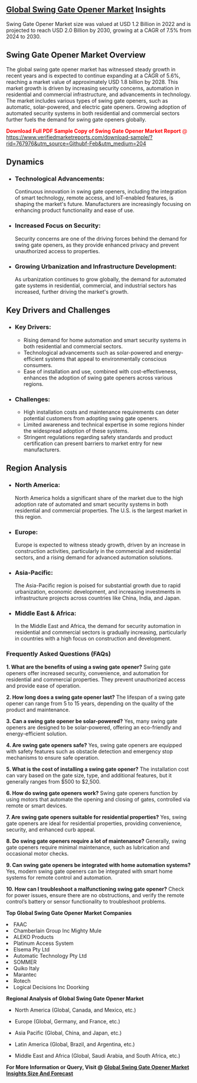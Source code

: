 <h2><a href="https://www.verifiedmarketreports.com/download-sample/?rid=767976&amp;utm_source=Githubf&amp;utm_medium=204" target="_blank">Global Swing Gate Opener Market</a> Insights</h2><p>Swing Gate Opener Market size was valued at USD 1.2 Billion in 2022 and is projected to reach USD 2.0 Billion by 2030, growing at a CAGR of 7.5% from 2024 to 2030.</p><p> <h2>Swing Gate Opener Market Overview</h2> <p>The global swing gate opener market has witnessed steady growth in recent years and is expected to continue expanding at a CAGR of 5.6%, reaching a market value of approximately USD 1.8 billion by 2028. This market growth is driven by increasing security concerns, automation in residential and commercial infrastructure, and advancements in technology. The market includes various types of swing gate openers, such as automatic, solar-powered, and electric gate openers. Growing adoption of automated security systems in both residential and commercial sectors further fuels the demand for swing gate openers globally.</p> <p><p><span class=""><span style="color: #ff0000;"><strong>Download Full PDF Sample Copy of Swing Gate Opener Market Report</strong> @ </span><a href="https://www.verifiedmarketreports.com/download-sample/?rid=767976&amp;utm_source=Githubf-Feb&amp;utm_medium=204" target="_blank">https://www.verifiedmarketreports.com/download-sample/?rid=767976&amp;utm_source=Githubf-Feb&amp;utm_medium=204</a></span></p></p> <h2>Dynamics</h2> <ul> <li><h3>Technological Advancements:</h3> Continuous innovation in swing gate openers, including the integration of smart technology, remote access, and IoT-enabled features, is shaping the market's future. Manufacturers are increasingly focusing on enhancing product functionality and ease of use.</li> <li><h3>Increased Focus on Security:</h3> Security concerns are one of the driving forces behind the demand for swing gate openers, as they provide enhanced privacy and prevent unauthorized access to properties.</li> <li><h3>Growing Urbanization and Infrastructure Development:</h3> As urbanization continues to grow globally, the demand for automated gate systems in residential, commercial, and industrial sectors has increased, further driving the market's growth.</li> </ul> <h2>Key Drivers and Challenges</h2> <ul> <li><h3>Key Drivers:</h3> <ul> <li>Rising demand for home automation and smart security systems in both residential and commercial sectors.</li> <li>Technological advancements such as solar-powered and energy-efficient systems that appeal to environmentally conscious consumers.</li> <li>Ease of installation and use, combined with cost-effectiveness, enhances the adoption of swing gate openers across various regions.</li> </ul> </li> <li><h3>Challenges:</h3> <ul> <li>High installation costs and maintenance requirements can deter potential customers from adopting swing gate openers.</li> <li>Limited awareness and technical expertise in some regions hinder the widespread adoption of these systems.</li> <li>Stringent regulations regarding safety standards and product certification can present barriers to market entry for new manufacturers.</li> </ul> </li> </ul> <h2>Region Analysis</h2> <ul> <li><h3>North America:</h3> North America holds a significant share of the market due to the high adoption rate of automated and smart security systems in both residential and commercial properties. The U.S. is the largest market in this region.</li> <li><h3>Europe:</h3> Europe is expected to witness steady growth, driven by an increase in construction activities, particularly in the commercial and residential sectors, and a rising demand for advanced automation solutions.</li> <li><h3>Asia-Pacific:</h3> The Asia-Pacific region is poised for substantial growth due to rapid urbanization, economic development, and increasing investments in infrastructure projects across countries like China, India, and Japan.</li> <li><h3>Middle East & Africa:</h3> In the Middle East and Africa, the demand for security automation in residential and commercial sectors is gradually increasing, particularly in countries with a high focus on construction and development.</li> </ul> <h3>Frequently Asked Questions (FAQs)</h3> <p><strong>1. What are the benefits of using a swing gate opener?</strong> Swing gate openers offer increased security, convenience, and automation for residential and commercial properties. They prevent unauthorized access and provide ease of operation.</p> <p><strong>2. How long does a swing gate opener last?</strong> The lifespan of a swing gate opener can range from 5 to 15 years, depending on the quality of the product and maintenance.</p> <p><strong>3. Can a swing gate opener be solar-powered?</strong> Yes, many swing gate openers are designed to be solar-powered, offering an eco-friendly and energy-efficient solution.</p> <p><strong>4. Are swing gate openers safe?</strong> Yes, swing gate openers are equipped with safety features such as obstacle detection and emergency stop mechanisms to ensure safe operation.</p> <p><strong>5. What is the cost of installing a swing gate opener?</strong> The installation cost can vary based on the gate size, type, and additional features, but it generally ranges from $500 to $2,500.</p> <p><strong>6. How do swing gate openers work?</strong> Swing gate openers function by using motors that automate the opening and closing of gates, controlled via remote or smart devices.</p> <p><strong>7. Are swing gate openers suitable for residential properties?</strong> Yes, swing gate openers are ideal for residential properties, providing convenience, security, and enhanced curb appeal.</p> <p><strong>8. Do swing gate openers require a lot of maintenance?</strong> Generally, swing gate openers require minimal maintenance, such as lubrication and occasional motor checks.</p> <p><strong>9. Can swing gate openers be integrated with home automation systems?</strong> Yes, modern swing gate openers can be integrated with smart home systems for remote control and automation.</p> <p><strong>10. How can I troubleshoot a malfunctioning swing gate opener?</strong> Check for power issues, ensure there are no obstructions, and verify the remote control’s battery or sensor functionality to troubleshoot problems.</p> </p><p><strong>Top Global Swing Gate Opener Market Companies</strong></p><div data-test-id=""><p><li>FAAC</li><li> Chamberlain Group Inc Mighty Mule</li><li> ALEKO Products</li><li> Platinum Access System</li><li> Elsema Pty Ltd</li><li> Automatic Technology Pty Ltd</li><li> SOMMER</li><li> Quiko Italy</li><li> Marantec</li><li> Rotech</li><li> Logical Decisions Inc Doorking</li></p><div><strong>Regional Analysis of&nbsp;Global Swing Gate Opener Market</strong></div><ul><li dir="ltr"><p dir="ltr">North America&nbsp;(Global, Canada, and Mexico, etc.)</p></li><li dir="ltr"><p dir="ltr">Europe (Global, Germany, and France, etc.)</p></li><li dir="ltr"><p dir="ltr">Asia Pacific&nbsp;(Global, China, and Japan, etc.)</p></li><li dir="ltr"><p dir="ltr">Latin America&nbsp;(Global, Brazil, and Argentina, etc.)</p></li><li dir="ltr">Middle East and Africa&nbsp;(Global, Saudi Arabia, and South Africa, etc.)</li></ul><p><strong>For More Information or Query, Visit @&nbsp;</strong><strong><a href="https://www.verifiedmarketreports.com/product/swing-gate-opener-market/?utm_source=Githubf&amp;utm_medium=204" target="_blank">Global Swing Gate Opener Market Insights Size And Forecast</a></strong></p></div>
